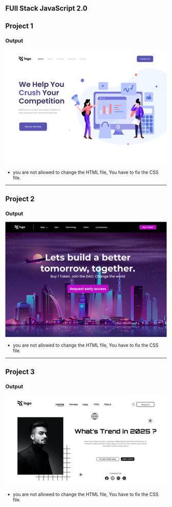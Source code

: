 ## FUll Stack JavaScript 2.0

## Project 1

### Output

![Project 1](./Project%2001/output.png)

- you are not allowed to change the HTML file, You have to fix the CSS file.

---

## Project 2

### Output

![Project 1](./Project%2002/output.png)

- you are not allowed to change the HTML file, You have to fix the CSS file.

---

## Project 3

### Output

![Project 1](./Project%2003/output.png)

- you are not allowed to change the HTML file, You have to fix the CSS file.
